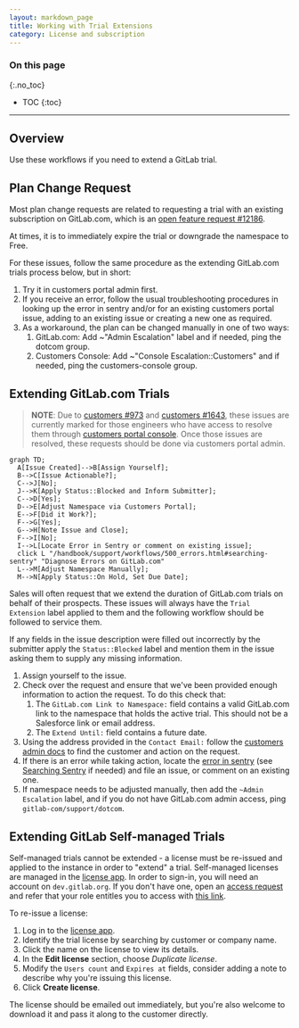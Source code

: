 ```yaml
---
layout: markdown_page
title: Working with Trial Extensions
category: License and subscription
---
```


### On this page
{:.no_toc}

- TOC
{:toc}

----

## Overview

Use these workflows if you need to extend a GitLab trial.

## Plan Change Request

Most plan change requests are related to requesting a trial with an existing subscription on GitLab.com, which is an [open feature request #12186](https://gitlab.com/gitlab-org/gitlab/-/issues/12186).

At times, it is to immediately expire the trial or downgrade the namespace to Free.

For these issues, follow the same procedure as the extending GitLab.com trials process below, but in short:

1. Try it in customers portal admin first.
1. If you receive an error, follow the usual troubleshooting procedures in looking up the error in sentry and/or for an existing customers portal issue, adding to an existing issue or creating a new one as required.
1. As a workaround, the plan can be changed manually in one of two ways:
    1. GitLab.com: Add ~"Admin Escalation" label and if needed, ping the dotcom group.
    1. Customers Console: Add ~"Console Escalation::Customers" and if needed, ping the customers-console group.

## Extending GitLab.com Trials

> **NOTE**: Due to [customers #973](https://gitlab.com/gitlab-org/customers-gitlab-com/-/issues/973) and [customers #1643](https://gitlab.com/gitlab-org/customers-gitlab-com/-/issues/1643), these issues are currently marked for those engineers who have access to resolve them through [customers portal console](/handbook/support/workflows/customer_console.html#change_plan). Once those issues are resolved, these requests should be done via customers portal admin.

```mermaid
graph TD;
  A[Issue Created]-->B[Assign Yourself];
  B-->C[Issue Actionable?];
  C-->J[No];
  J-->K[Apply Status::Blocked and Inform Submitter];
  C-->D[Yes];
  D-->E[Adjust Namespace via Customers Portal];
  E-->F[Did it Work?];
  F-->G[Yes];
  G-->H[Note Issue and Close];
  F-->I[No];
  I-->L[Locate Error in Sentry or comment on existing issue];
  click L "/handbook/support/workflows/500_errors.html#searching-sentry" "Diagnose Errors on GitLab.com"
  L-->M[Adjust Namespace Manually];
  M-->N[Apply Status::On Hold, Set Due Date];
```

Sales will often request that we extend the duration of GitLab.com trials on behalf of their prospects. These issues will always have the `Trial Extension` label applied to them and the following workflow should be followed to service them.

If any fields in the issue description were filled out incorrectly by the submitter apply the `Status::Blocked` label and mention them in the issue asking them to supply any missing information.

1. Assign yourself to the issue.
1. Check over the request and ensure that we've been provided enough information to action the request. To do this check that:
   1. The `GitLab.com Link to Namespace:` field contains a valid GitLab.com link to the namespace that holds the active trial. This should not be a Salesforce link or email address.
   1. The `Extend Until:` field contains a future date.
1. Using the address provided in the `Contact Email:` follow the [customers admin docs](/handbook/internal-docs/customers-admin/index.html) to find the customer and action on the request.
1. If there is an error while taking action, locate the [error in sentry](https://sentry.gitlab.net/gitlab/customersgitlabcom/) (see [Searching Sentry](/handbook/support/workflows/500_errors.html#searching-sentry) if needed) and file an issue, or comment on an existing one.
1. If namespace needs to be adjusted manually, then add the `~Admin Escalation` label, and if you do not have GitLab.com admin access, ping `gitlab-com/support/dotcom`.

## Extending GitLab Self-managed Trials

Self-managed trials cannot be extended -  a license must be re-issued and applied to the instance in order to "extend" a trial.
Self-managed licenses are managed in the [license app](https://license.gitlab.com). In order to sign-in, you will need an account on `dev.gitlab.org`. If you don't have one, open an [access request](https://gitlab.com/gitlab-com/team-member-epics/access-requests/-/issues/new?issuable_template=Single_Person_Access_Request) and refer that your role entitles you to access with [this link](https://gitlab.com/gitlab-com/team-member-epics/access-requests/-/blob/master/.gitlab/issue_templates/role_baseline_access_request_tasks/department_customer_support/role_support_engineer.md).

To re-issue a license:

1. Log in to the [license app](https://license.gitlab.com).
1. Identify the trial license by searching by customer or company name.
1. Click the name on the license to view its details.
1. In the **Edit license** section, choose _Duplicate license_.
1. Modify the `Users count` and `Expires at` fields, consider adding a note to describe why you're issuing this license.
1. Click **Create license**.

The license should be emailed out immediately, but you're also welcome to download it and pass it along to the customer directly.
